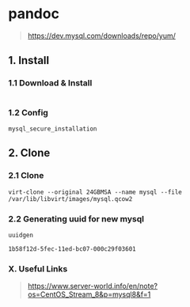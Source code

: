 # pandoc
> https://dev.mysql.com/downloads/repo/yum/

## 1. Install

### 1.1 Download & Install

```
```

### 1.2 Config

    mysql_secure_installation

## 2. Clone

### 2.1 Clone

    virt-clone --original 24GBMSA --name mysql --file /var/lib/libvirt/images/mysql.qcow2

### 2.2 Generating uuid for new mysql

    uuidgen
    
    1b58f12d-5fec-11ed-bc07-000c29f03601



### X. Useful Links

> https://www.server-world.info/en/note?os=CentOS_Stream_8&p=mysql8&f=1


